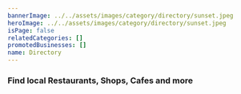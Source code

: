 ```yaml
---
bannerImage: ../../assets/images/category/directory/sunset.jpeg
heroImage: ../../assets/images/category/directory/sunset.jpeg
isPage: false
relatedCategories: []
promotedBusinesses: []
name: Directory
---
```

### Find local Restaurants, Shops, Cafes and more 
